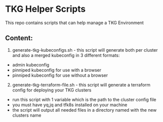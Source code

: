 # TKG Helper Scripts
This repo contains scripts that can help manage a TKG Environment

## Content:
1. generate-tkg-kubeconfigs.sh - this script will generate both per cluster and also a merged kubeconfig in 3 different formats:
  * admin kubeconfig
  * pinniped kubeconfig for use with a browser
  * pinniped kubeconfig for use without a browser
2. generate-tkg-terraform-file.sh - this script will generate a terraform config for deploying your TKG clusters
  * run this script with 1 variable which is the path to the cluster config file
  * you must have yq,jq and tfk8s installed on your machine
  * the script will output all needed files in a directory named with the new clusters name

